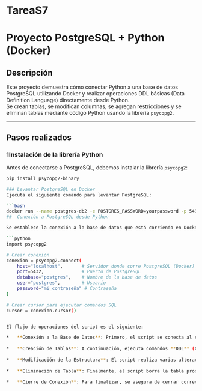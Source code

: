 # TareaS7
# Proyecto PostgreSQL + Python (Docker)

## Descripción
Este proyecto demuestra cómo conectar Python a una base de datos PostgreSQL utilizando Docker y realizar operaciones DDL básicas (Data Definition Language) directamente desde Python.  
Se crean tablas, se modifican columnas, se agregan restricciones y se eliminan tablas mediante código Python usando la librería `psycopg2`.

---


## Pasos realizados

### 1️Instalación de la librería Python

Antes de conectarse a PostgreSQL, debemos instalar la librería `psycopg2`:

```bash
pip install psycopg2-binary

### Levantar PostgreSQL en Docker
Ejecuta el siguiente comando para levantar PostgreSQL:

```bash
docker run --name postgres-db2 -e POSTGRES_PASSWORD=yourpassword -p 5432:5432 -d postgres:15```
##  Conexión a PostgreSQL desde Python

Se establece la conexión a la base de datos que está corriendo en Docker:

```python
import psycopg2

# Crear conexión
conexion = psycopg2.connect(
    host="localhost",       # Servidor donde corre PostgreSQL (Docker)
    port=5432,              # Puerto de PostgreSQL
    database="postgres",    # Nombre de la base de datos
    user="postgres",        # Usuario
    password="mi_contraseña" # Contraseña
)

# Crear cursor para ejecutar comandos SQL
cursor = conexion.cursor()


El flujo de operaciones del script es el siguiente:

*   **Conexión a la Base de Datos**: Primero, el script se conecta al servidor de PostgreSQL que está corriendo en Docker, utilizando las credenciales y el puerto especificados.
    
*   **Creación de Tablas**: A continuación, ejecuta comandos **DDL** (CREATE TABLE) para crear dos nuevas tablas, **clientes** y **productos**, si no existen previamente.
    
*   **Modificación de la Estructura**: El script realiza varias alteraciones en las tablas existentes. Añade una columna correo, renombra la columna precio a precio\_unitario, elimina la columna edad y agrega una restricción (CHECK) para asegurar que el precio sea siempre positivo.
    
*   **Eliminación de Tabla**: Finalmente, el script borra la tabla productos de la base de datos, limpiando parte de la estructura que se creó.
    
*   **Cierre de Conexión**: Para finalizar, se asegura de cerrar correctamente el cursor y la conexión a la base de datos, liberando los recursos del sistema de forma segura.

